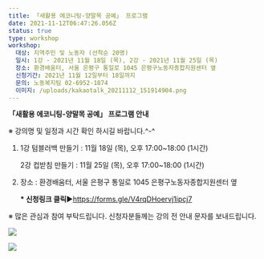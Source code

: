 ```yaml
---
title: 「새활용 에코니팅-양말목 공예」 프로그램
date: 2021-11-12T06:47:26.056Z
status: true
type: workshop
workshop:
  대상: 지역주민 및 노동자 (선착순 20명)
  일시: 1강 - 2021년 11월 18일 (목), 2강 - 2021년 11월 25일 (목)
  장소: 환경배움터, 서울 은평구 통일로 1045 은평구노동자종합지원센터 옆
  신청기간: 2021년 11월 12일부터 18일까지
  문의: 노동복지팀 02-6952-1874
  이미지: /uploads/kakaotalk_20211112_151914904.png
---
```

**「새활용 에코니팅-양말목 공예」 프로그램 안내** 

 ※ 강의명 및 일정과 시간 확인 하시길 바랍니다.^-^

1. 1강 텀블러백 만들기 :  11월 18일 (목), 오후 17:00~18:00 (1시간)

   2강 컵받침 만들기 :  11월 25일 (목), 오후 17:00~18:00 (1시간)
2. 장소 : 환경배움터, 서울 은평구 통일로 1045 은평구노동자종합지원센터 옆 

   **\* 신청링크 클릭**▶[](<1. https://forms.gle/MdfAxEuKvu3qFNpd9>)https://forms.gle/V4rqDHoervj1ipcj7

 ※ 많은 관심과 참여 부탁드립니다.  신청자분들께는 강의 전 안내 문자를 보내드립니다.



![](/uploads/새활용에코니팅프로그램_2.jpg)

![](/uploads/새활용에코니팅프로그램_3.jpg)